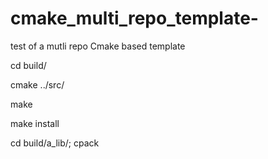 # cmake_multi_repo_template-
test of a mutli repo Cmake based template

cd build/

cmake ../src/

make

make install


cd build/a_lib/; cpack
